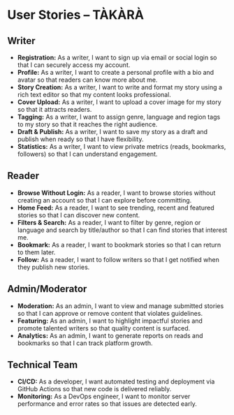 # User Stories – TÀKÀRÀ

## Writer
- **Registration:** As a writer, I want to sign up via email or social login so that I can securely access my account.
- **Profile:** As a writer, I want to create a personal profile with a bio and avatar so that readers can know more about me.
- **Story Creation:** As a writer, I want to write and format my story using a rich text editor so that my content looks professional.
- **Cover Upload:** As a writer, I want to upload a cover image for my story so that it attracts readers.
- **Tagging:** As a writer, I want to assign genre, language and region tags to my story so that it reaches the right audience.
- **Draft & Publish:** As a writer, I want to save my story as a draft and publish when ready so that I have flexibility.
- **Statistics:** As a writer, I want to view private metrics (reads, bookmarks, followers) so that I can understand engagement.

## Reader
- **Browse Without Login:** As a reader, I want to browse stories without creating an account so that I can explore before committing.
- **Home Feed:** As a reader, I want to see trending, recent and featured stories so that I can discover new content.
- **Filters & Search:** As a reader, I want to filter by genre, region or language and search by title/author so that I can find stories that interest me.
- **Bookmark:** As a reader, I want to bookmark stories so that I can return to them later.
- **Follow:** As a reader, I want to follow writers so that I get notified when they publish new stories.

## Admin/Moderator
- **Moderation:** As an admin, I want to view and manage submitted stories so that I can approve or remove content that violates guidelines.
- **Featuring:** As an admin, I want to highlight impactful stories and promote talented writers so that quality content is surfaced.
- **Analytics:** As an admin, I want to generate reports on reads and bookmarks so that I can track platform growth.

## Technical Team
- **CI/CD:** As a developer, I want automated testing and deployment via GitHub Actions so that new code is delivered reliably.
- **Monitoring:** As a DevOps engineer, I want to monitor server performance and error rates so that issues are detected early.
